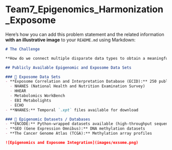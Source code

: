 # Team7_Epigenomics_Harmonization_Exposome
Here’s how you can add this problem statement and the related information **with an illustrative image** to your `README.md` using Markdown:

```markdown
# The Challenge

**How do we connect multiple disparate data types to obtain a meaningful understanding of the biological functions of an organism?**

## Publicly Available Epigenomic and Exposome Data Sets

### 🔬 Exposome Data Sets
- **Exposome Correlation and Interpretation Database (ECID):** 250 publicly available datasets sourced from:
  - NHANES (National Health and Nutrition Examination Survey)
  - HHEAR
  - Metabolomics WorkBench
  - EBI Metabolights
  - ECHO  
- **NHANES:** Temporal `.xpt` files available for download

### 🧬 Epigenomic Datasets / Databases
- **ENCODE:** Python-wrapped datasets available (high-throughput sequencing)
- **GEO (Gene Expression Omnibus):** DNA methylation datasets
- **The Cancer Genome Atlas (TCGA):** Methylation array profiles

![Epigenomics and Exposome Integration](images/exsome.png)
```


